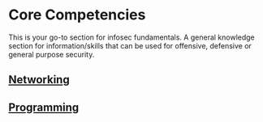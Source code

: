 # Core Competencies
This is your go-to section for infosec fundamentals. A general knowledge section for information/skills that can be used for offensive, defensive or general purpose security.

## [Networking](networking/index.md)
## [Programming](programming/index.md)